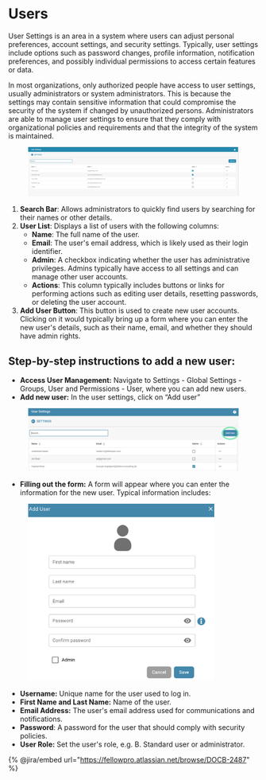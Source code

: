 # Users

User Settings is an area in a system where users can adjust personal preferences, account settings, and security settings. Typically, user settings include options such as password changes, profile information, notification preferences, and possibly individual permissions to access certain features or data.

In most organizations, only authorized people have access to user settings, usually administrators or system administrators. This is because the settings may contain sensitive information that could compromise the security of the system if changed by unauthorized persons. Administrators are able to manage user settings to ensure that they comply with organizational policies and requirements and that the integrity of the system is maintained.

<figure><img src="../../../../../.gitbook/assets/Bildschirmfoto 2024-05-08 um 08.21.48.png" alt=""><figcaption></figcaption></figure>

1. **Search Bar**: Allows administrators to quickly find users by searching for their names or other details.
2. **User List**: Displays a list of users with the following columns:
   * **Name**: The full name of the user.
   * **Email**: The user's email address, which is likely used as their login identifier.
   * **Admin**: A checkbox indicating whether the user has administrative privileges. Admins typically have access to all settings and can manage other user accounts.
   * **Actions**: This column typically includes buttons or links for performing actions such as editing user details, resetting passwords, or deleting the user account.
3. **Add User Button**: This button is used to create new user accounts. Clicking on it would typically bring up a form where you can enter the new user's details, such as their name, email, and whether they should have admin rights.

## Step-by-step instructions to add a new user:

* **Access User Management:** Navigate to Settings - Global Settings - Groups, User and Permissions - User, where you can add new users.&#x20;
* **Add new user:** In the user settings, click on “Add user”

<figure><img src="../../../../../.gitbook/assets/Bildschirmfoto 2024-05-16 um 21.29.13.png" alt=""><figcaption></figcaption></figure>

* **Filling out the form:** A form will appear where you can enter the information for the new user. Typical information includes:

<figure><img src="../../../../../.gitbook/assets/Bildschirmfoto 2024-05-16 um 21.39.56.png" alt="" width="375"><figcaption></figcaption></figure>

* **Username:** Unique name for the user used to log in.&#x20;
* **First Name and Last Name:** Name of the user.&#x20;
* **Email Address:** The user's email address used for communications and notifications.&#x20;
* **Password**: A password for the user that should comply with security policies.&#x20;
* **User Role:** Set the user's role, e.g. B. Standard user or administrator.&#x20;





{% @jira/embed url="https://fellowpro.atlassian.net/browse/DOCB-2487" %}
